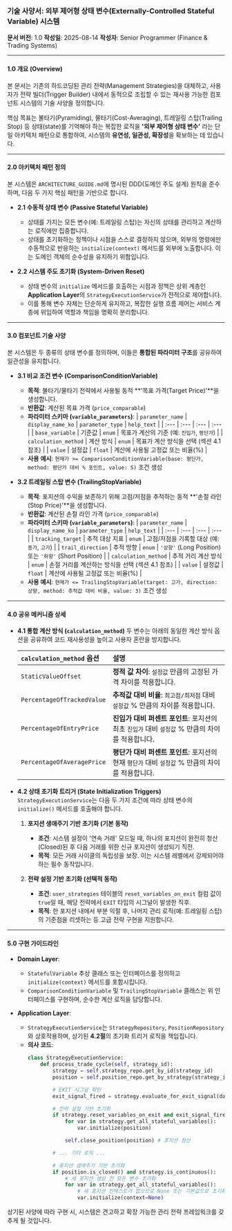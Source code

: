 ### **기술 사양서: 외부 제어형 상태 변수(Externally-Controlled Stateful Variable) 시스템**

**문서 버전**: 1.0
**작성일**: 2025-08-14
**작성자**: Senior Programmer (Finance & Trading Systems)

-----

#### **1.0 개요 (Overview)**

본 문서는 기존의 하드코딩된 관리 전략(Management Strategies)을 대체하고, 사용자가 전략 빌더(Trigger Builder) 내에서 동적으로 조립할 수 있는 재사용 가능한 컴포넌트 시스템의 기술 사양을 정의합니다.

핵심 목표는 불타기(Pyramiding), 물타기(Cost-Averaging), 트레일링 스탑(Trailing Stop) 등 상태(state)를 기억해야 하는 복잡한 로직을 **'외부 제어형 상태 변수'** 라는 단일 아키텍처 패턴으로 통합하여, 시스템의 **유연성, 일관성, 확장성**을 확보하는 데 있습니다.

-----

#### **2.0 아키텍처 패턴 정의**

본 시스템은 `ARCHITECTURE_GUIDE.md`에 명시된 DDD(도메인 주도 설계) 원칙을 준수하며, 다음 두 가지 핵심 패턴을 기반으로 합니다.

  * **2.1 수동적 상태 변수 (Passive Stateful Variable)**

      * 상태를 가지는 모든 변수(예: 트레일링 스탑)는 자신의 상태를 관리하고 계산하는 로직에만 집중합니다.
      * 상태를 초기화하는 정책이나 시점을 스스로 결정하지 않으며, 외부의 명령에만 수동적으로 반응하는 `initialize(context)` 메서드를 외부에 노출합니다. 이는 도메인 객체의 순수성을 유지하기 위함입니다.

  * **2.2 시스템 주도 초기화 (System-Driven Reset)**

      * 상태 변수의 `initialize` 메서드를 호출하는 시점과 정책은 상위 계층인 **Application Layer**의 `StrategyExecutionService`가 전적으로 제어합니다.
      * 이를 통해 변수 자체는 단순하게 유지하고, 복잡한 실행 흐름 제어는 서비스 계층에 위임하여 역할과 책임을 명확히 분리합니다.

-----

#### **3.0 컴포넌트 기술 사양**

본 시스템은 두 종류의 상태 변수를 정의하며, 이들은 **통합된 파라미터 구조**를 공유하여 일관성을 유지합니다.

  * **3.1 비교 조건 변수 (ComparisonConditionVariable)**

      * **목적**: 불타기/물타기 전략에서 사용될 동적 \*\*'목표 가격(Target Price)'\*\*을 생성합니다.
      * **반환값**: 계산된 목표 가격 (`price_comparable`)
      * **파라미터 스키마 (`variable_parameters`)**:
        | `parameter_name` | `display_name_ko` | `parameter_type` | `help_text` |
        | :--- | :--- | :--- | :--- |
        | `base_variable` | 기준값 | `enum` | 목표가 계산의 기준 (예: `진입가`, `평단가`) |
        | `calculation_method` | 계산 방식 | `enum` | 목표가 계산 방식을 선택 (섹션 4.1 참조) |
        | `value` | 설정값 | `float` | 계산에 사용될 고정값 또는 비율(%) |
      * **사용 예시**: `현재가 >= ComparisonConditionVariable(base: 평단가, method: 평단가 대비 % 포인트, value: 5)` 조건 생성

  * **3.2 트레일링 스탑 변수 (TrailingStopVariable)**

      * **목적**: 포지션의 수익을 보존하기 위해 고점/저점을 추적하는 동적 \*\*'손절 라인(Stop Price)'\*\*을 생성합니다.
      * **반환값**: 계산된 손절 라인 가격 (`price_comparable`)
      * **파라미터 스키마 (`variable_parameters`)**:
        | `parameter_name` | `display_name_ko` | `parameter_type` | `help_text` |
        | :--- | :--- | :--- | :--- |
        | `tracking_target` | 추적 대상 지표 | `enum` | 고점/저점을 기록할 대상 (예: `종가`, `고가`) |
        | `trail_direction` | 추적 방향 | `enum` | `'상향'` (Long Position) 또는 `'하향'` (Short Position) |
        | `calculation_method` | 추적 거리 계산 방식 | `enum` | 손절 거리를 계산하는 방식을 선택 (섹션 4.1 참조) |
        | `value` | 설정값 | `float` | 계산에 사용될 고정값 또는 비율(%) |
      * **사용 예시**: `현재가 <= TrailingStopVariable(target: 고가, direction: 상향, method: 추적값 대비 비율, value: 3)` 조건 생성

-----

#### **4.0 공유 메커니즘 상세**

  * **4.1 통합 계산 방식 (`calculation_method`)**
    두 변수는 아래의 동일한 계산 방식 옵션을 공유하여 코드 재사용성을 높이고 사용자 혼란을 방지합니다.

    | `calculation_method` 옵션 | 설명 |
    | :--- | :--- |
    | `StaticValueOffset` | **정적 값 차이**: `설정값` 만큼의 고정된 가격 차이를 적용합니다. |
    | `PercentageOfTrackedValue` | **추적값 대비 비율**: `최고점/최저점` 대비 `설정값` % 만큼의 차이를 적용합니다. |
    | `PercentageOfEntryPrice` | **진입가 대비 퍼센트 포인트**: 포지션의 최초 `진입가` 대비 `설정값` % 만큼의 차이를 적용합니다. |
    | `PercentageOfAveragePrice` | **평단가 대비 퍼센트 포인트**: 포지션의 현재 `평단가` 대비 `설정값` % 만큼의 차이를 적용합니다. |

  * **4.2 상태 초기화 트리거 (State Initialization Triggers)**
    `StrategyExecutionService`는 다음 두 가지 조건에 따라 상태 변수의 `initialize()` 메서드를 호출해야 합니다.

    1.  **포지션 생애주기 기반 초기화 (기본 동작)**

          * **조건**: 시스템 설정이 '연속 거래' 모드일 때, 하나의 포지션이 완전히 청산(Closed)된 후 다음 거래를 위한 신규 포지션이 생성되기 직전.
          * **목적**: 모든 거래 사이클의 독립성을 보장. 이는 시스템 레벨에서 강제되어야 하는 필수 동작입니다.

    2.  **전략 설정 기반 초기화 (선택적 동작)**

          * **조건**: `user_strategies` 테이블의 `reset_variables_on_exit` 컬럼 값이 `true`일 때, 해당 전략에서 `EXIT` 타입의 시그널이 발생한 직후.
          * **목적**: 한 포지션 내에서 부분 익절 후, 나머지 관리 로직(예: 트레일링 스탑)의 기준점을 리셋하는 등 고급 전략 구현을 지원합니다.

-----

#### **5.0 구현 가이드라인**

  * **Domain Layer**:

      * `StatefulVariable` 추상 클래스 또는 인터페이스를 정의하고 `initialize(context)` 메서드를 포함시킵니다.
      * `ComparisonConditionVariable` 및 `TrailingStopVariable` 클래스는 위 인터페이스를 구현하며, 순수한 계산 로직을 담당합니다.

  * **Application Layer**:

      * `StrategyExecutionService`는 `StrategyRepository`, `PositionRepository`와 상호작용하며, 상기된 **4.2절**의 초기화 트리거 로직을 책임집니다.
      * **의사 코드**:
        ```python
        class StrategyExecutionService:
            def process_trade_cycle(self, strategy_id):
                strategy = self.strategy_repo.get_by_id(strategy_id)
                position = self.position_repo.get_by_strategy(strategy_id)

                # EXIT 시그널 확인
                exit_signal_fired = strategy.evaluate_for_exit_signal(data)

                # 전략 설정 기반 초기화
                if strategy.reset_variables_on_exit and exit_signal_fired:
                    for var in strategy.get_all_stateful_variables():
                        var.initialize(position)

                    self.close_position(position) # 포지션 청산

                # ... 기타 로직 ...

                # 포지션 생애주기 기반 초기화
                if position.is_closed() and strategy.is_continuous():
                    # 새 포지션 생성 전 모든 변수 초기화
                    for var in strategy.get_all_stateful_variables():
                        # 새 포지션 컨텍스트가 없으므로 None 또는 기본값으로 초기화
                        var.initialize(context=None)
        ```

상기된 사양에 따라 구현 시, 시스템은 견고하고 확장 가능한 관리 전략 프레임워크를 갖추게 될 것입니다.
